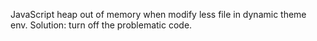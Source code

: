 JavaScript heap out of memory when modify less file in dynamic theme env. Solution: turn off the problematic code.
